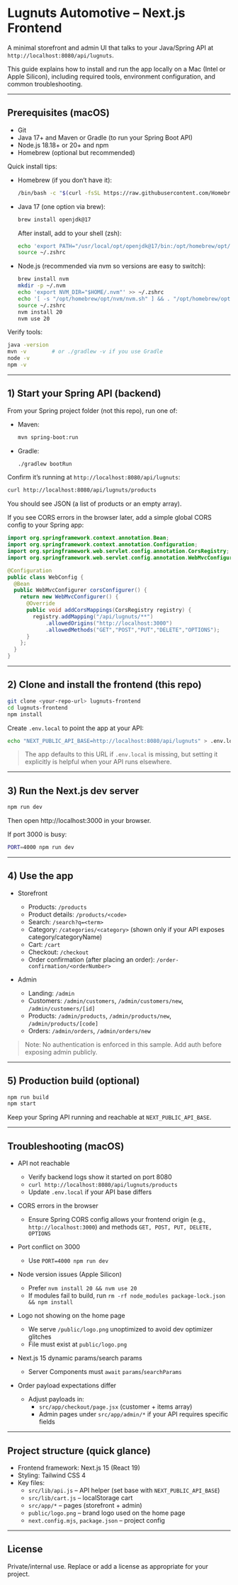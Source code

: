 # Lugnuts Automotive – Next.js Frontend

A minimal storefront and admin UI that talks to your Java/Spring API at `http://localhost:8080/api/lugnuts`.

This guide explains how to install and run the app locally on a Mac (Intel or Apple Silicon), including required tools, environment configuration, and common troubleshooting.

---

## Prerequisites (macOS)

- Git
- Java 17+ and Maven or Gradle (to run your Spring Boot API)
- Node.js 18.18+ or 20+ and npm
- Homebrew (optional but recommended)

Quick install tips:

- Homebrew (if you don’t have it):
  ```bash
  /bin/bash -c "$(curl -fsSL https://raw.githubusercontent.com/Homebrew/install/HEAD/install.sh)"
  ```
- Java 17 (one option via brew):
  ```bash
  brew install openjdk@17
  ```
  After install, add to your shell (zsh):
  ```bash
  echo 'export PATH="/usr/local/opt/openjdk@17/bin:/opt/homebrew/opt/openjdk@17/bin:$PATH"' >> ~/.zshrc
  source ~/.zshrc
  ```
- Node.js (recommended via nvm so versions are easy to switch):
  ```bash
  brew install nvm
  mkdir -p ~/.nvm
  echo 'export NVM_DIR="$HOME/.nvm"' >> ~/.zshrc
  echo '[ -s "/opt/homebrew/opt/nvm/nvm.sh" ] && . "/opt/homebrew/opt/nvm/nvm.sh"' >> ~/.zshrc
  source ~/.zshrc
  nvm install 20
  nvm use 20
  ```

Verify tools:
```bash
java -version
mvn -v        # or ./gradlew -v if you use Gradle
node -v
npm -v
```

---

## 1) Start your Spring API (backend)

From your Spring project folder (not this repo), run one of:

- Maven:
  ```bash
  mvn spring-boot:run
  ```
- Gradle:
  ```bash
  ./gradlew bootRun
  ```

Confirm it’s running at `http://localhost:8080/api/lugnuts`:
```bash
curl http://localhost:8080/api/lugnuts/products
```
You should see JSON (a list of products or an empty array).

If you see CORS errors in the browser later, add a simple global CORS config to your Spring app:
```java
import org.springframework.context.annotation.Bean;
import org.springframework.context.annotation.Configuration;
import org.springframework.web.servlet.config.annotation.CorsRegistry;
import org.springframework.web.servlet.config.annotation.WebMvcConfigurer;

@Configuration
public class WebConfig {
  @Bean
  public WebMvcConfigurer corsConfigurer() {
    return new WebMvcConfigurer() {
      @Override
      public void addCorsMappings(CorsRegistry registry) {
        registry.addMapping("/api/lugnuts/**")
            .allowedOrigins("http://localhost:3000")
            .allowedMethods("GET","POST","PUT","DELETE","OPTIONS");
      }
    };
  }
}
```

---

## 2) Clone and install the frontend (this repo)

```bash
git clone <your-repo-url> lugnuts-frontend
cd lugnuts-frontend
npm install
```

Create `.env.local` to point the app at your API:
```bash
echo "NEXT_PUBLIC_API_BASE=http://localhost:8080/api/lugnuts" > .env.local
```

> The app defaults to this URL if `.env.local` is missing, but setting it explicitly is helpful when your API runs elsewhere.

---

## 3) Run the Next.js dev server

```bash
npm run dev
```
Then open http://localhost:3000 in your browser.

If port 3000 is busy:
```bash
PORT=4000 npm run dev
```

---

## 4) Use the app

- Storefront
  - Products: `/products`
  - Product details: `/products/<code>`
  - Search: `/search?q=<term>`
  - Category: `/categories/<category>` (shown only if your API exposes category/categoryName)
  - Cart: `/cart`
  - Checkout: `/checkout`
  - Order confirmation (after placing an order): `/order-confirmation/<orderNumber>`

- Admin
  - Landing: `/admin`
  - Customers: `/admin/customers`, `/admin/customers/new`, `/admin/customers/[id]`
  - Products: `/admin/products`, `/admin/products/new`, `/admin/products/[code]`
  - Orders: `/admin/orders`, `/admin/orders/new`

> Note: No authentication is enforced in this sample. Add auth before exposing admin publicly.

---

## 5) Production build (optional)

```bash
npm run build
npm start
```
Keep your Spring API running and reachable at `NEXT_PUBLIC_API_BASE`.

---

## Troubleshooting (macOS)

- API not reachable
  - Verify backend logs show it started on port 8080
  - `curl http://localhost:8080/api/lugnuts/products`
  - Update `.env.local` if your API base differs

- CORS errors in the browser
  - Ensure Spring CORS config allows your frontend origin (e.g., `http://localhost:3000`) and methods `GET, POST, PUT, DELETE, OPTIONS`

- Port conflict on 3000
  - Use `PORT=4000 npm run dev`

- Node version issues (Apple Silicon)
  - Prefer `nvm install 20 && nvm use 20`
  - If modules fail to build, run `rm -rf node_modules package-lock.json && npm install`

- Logo not showing on the home page
  - We serve `/public/logo.png` unoptimized to avoid dev optimizer glitches
  - File must exist at `public/logo.png`

- Next.js 15 dynamic params/search params
  - Server Components must `await` `params`/`searchParams`

- Order payload expectations differ
  - Adjust payloads in:
    - `src/app/checkout/page.jsx` (customer + items array)
    - Admin pages under `src/app/admin/*` if your API requires specific fields

---

## Project structure (quick glance)

- Frontend framework: Next.js 15 (React 19)
- Styling: Tailwind CSS 4
- Key files:
  - `src/lib/api.js` – API helper (set base with `NEXT_PUBLIC_API_BASE`)
  - `src/lib/cart.js` – localStorage cart
  - `src/app/*` – pages (storefront + admin)
  - `public/logo.png` – brand logo used on the home page
  - `next.config.mjs`, `package.json` – project config

---

## License

Private/internal use. Replace or add a license as appropriate for your project.
